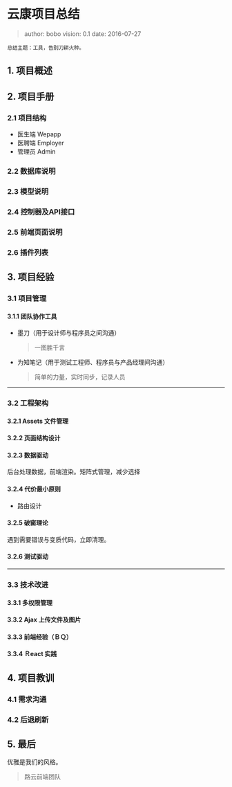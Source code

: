 # 云康项目总结
> author: bobo
vision: 0.1
date: 2016-07-27

    总结主题：工具，告别刀耕火种。

## 1. 项目概述

## 2. 项目手册
### 2.1 项目结构
- 医生端 Wepapp
- 医聘端 Employer
- 管理员 Admin
### 2.2 数据库说明

### 2.3 模型说明

### 2.4 控制器及API接口

### 2.5 前端页面说明

### 2.6 插件列表

## 3. 项目经验
### 3.1 项目管理
#### 3.1.1 团队协作工具
- 墨刀（用于设计师与程序员之间沟通）
  > 一图胜千言

- 为知笔记（用于测试工程师、程序员与产品经理间沟通）
  > 简单的力量，实时同步，记录人员

---
### 3.2 工程架构
#### 3.2.1 Assets 文件管理

#### 3.2.2 页面结构设计

#### 3.2.3 数据驱动
后台处理数据，前端渲染。矩阵式管理，减少选择

#### 3.2.4 代价最小原则
- 路由设计

#### 3.2.5 破窗理论
遇到需要错误与变质代码，立即清理。

#### 3.2.6 测试驱动

---
### 3.3 技术改进

#### 3.3.1 多权限管理

#### 3.3.2 Ajax 上传文件及图片

#### 3.3.3 前端经验（ＢＱ）

#### 3.3.4 Ｒeact 实践


## 4. 项目教训
### 4.1 需求沟通
### 4.2 后退刷新

## 5. 最后
优雅是我们的风格。

> 路云前端团队
